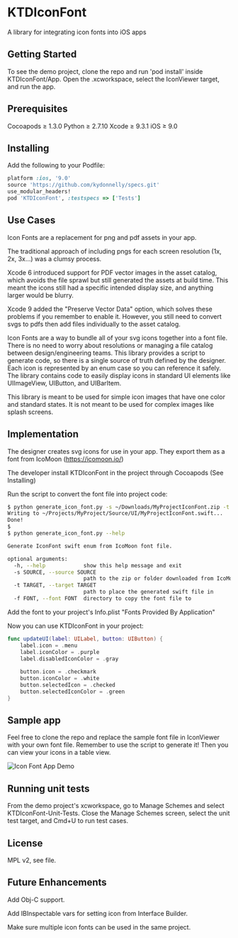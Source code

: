 # KTDIconFont

A library for integrating icon fonts into iOS apps

## Getting Started

To see the demo project, clone the repo and run 'pod install' inside KTDIconFont/App. Open the .xcworkspace, select the IconViewer target, and run the app.

## Prerequisites

Cocoapods ≥ 1.3.0
Python ≥ 2.7.10
Xcode ≥ 9.3.1
iOS ≥ 9.0

## Installing

Add the following to your Podfile:

```ruby
platform :ios, '9.0'
source 'https://github.com/kydonnelly/specs.git'
use_modular_headers!
pod 'KTDIconFont', :testspecs => ['Tests']
```

## Use Cases

Icon Fonts are a replacement for png and pdf assets in your app.

The traditional approach of including pngs for each screen resolution (1x, 2x, 3x...) was a clumsy process.

Xcode 6 introduced support for PDF vector images in the asset catalog, which avoids the file sprawl but still generated the assets at build time. This meant the icons still had a specific intended display size, and anything larger would be blurry.

Xcode 9 added the "Preserve Vector Data" option, which solves these problems if you remember to enable it. However, you still need to convert svgs to pdfs then add files individually to the asset catalog.

Icon Fonts are a way to bundle all of your svg icons together into a font file. There is no need to worry about resolutions or managing a file catalog between design/engineering teams. This library provides a script to generate code, so there is a single source of truth defined by the designer. Each icon is represented by an enum case so you can reference it safely. The library contains code to easily display icons in standard UI elements like UIImageView, UIButton, and UIBarItem.

This library is meant to be used for simple icon images that have one color and standard states. It is not meant to be used for complex images like splash screens.

## Implementation

The designer creates svg icons for use in your app. They export them as a font from IcoMoon (https://icomoon.io/)

The developer install KTDIconFont in the project through Cocoapods (See Installing)

Run the script to convert the font file into project code:
```bash 
$ python generate_icon_font.py -s ~/Downloads/MyProjectIconFont.zip -t ~/Projects/MyProject/Source/UI/ -f ~/Projects/MyProject/Fonts
Writing to ~/Projects/MyProject/Source/UI/MyProjectIconFont.swift...
Done!
$
$ python generate_icon_font.py --help

Generate IconFont swift enum from IcoMoon font file.

optional arguments:
  -h, --help            show this help message and exit
  -s SOURCE, --source SOURCE
                        path to the zip or folder downloaded from IcoMoon
  -t TARGET, --target TARGET
                        path to place the generated swift file in
  -f FONT, --font FONT  directory to copy the font file to
```

Add the font to your project's Info.plist "Fonts Provided By Application"

Now you can use KTDIconFont in your project:
```swift
func updateUI(label: UILabel, button: UIButton) {
    label.icon = .menu
    label.iconColor = .purple
    label.disabledIconColor = .gray
    
    button.icon = .checkmark
    button.iconColor = .white
    button.selectedIcon = .checked
    button.selectedIconColor = .green
}
```

## Sample app

Feel free to clone the repo and replace the sample font file in IconViewer with your own font file. Remember to use the script to generate it! Then you can view your icons in a table view.

![Icon Font App Demo](https://cooperative4thecommunity.com/wp-content/uploads/2020/03/IconFontDemo.png)

## Running unit tests

From the demo project's xcworkspace, go to Manage Schemes and select KTDIconFont-Unit-Tests. Close the Manage Schemes screen, select the unit test target, and Cmd+U to run test cases.

## License

MPL v2, see file.

## Future Enhancements

Add Obj-C support.

Add IBInspectable vars for setting icon from Interface Builder.

Make sure multiple icon fonts can be used in the same project.
